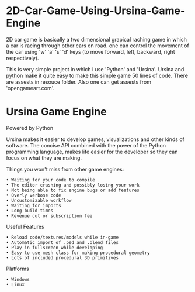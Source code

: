 # 2D-Car-Game-Using-Ursina-Game-Engine

2D car game is basically a two dimensional grapical raching game in which a car is racing through other cars on road. one can control the movement of the car using 'w' 'a' 's' 'd' keys (to move forward, left, backward, right respectively).

This is very simple project in which i use 'Python' and 'Ursina'. Ursina and python make it quite easy to make this simple game 50 lines of code. There are assests in resouce folder. Also one can get assests from 'opengameart.com'.

# Ursina Game Engine

Powered by Python

Ursina makes it easier to develop games, visualizations and other kinds of software.
The concise API combined with the power of the Python programming language,
makes life easier for the developer so they can focus on what they are making.

Things you won't miss from other game engines:

    • Waiting for your code to compile
    • The editor crashing and possibly losing your work
    • Not being able to fix engine bugs or add features
    • Overly verbose code
    • Uncustomizable workflow
    • Waiting for imports
    • Long build times
    • Revenue cut or subscription fee
Useful Features

    • Reload code/textures/models while in-game
    • Automatic import of .psd and .blend files
    • Play in fullscreen while developing
    • Easy to use mesh class for making procedural geometry
    • Lots of included procedural 3D primitives
Platforms

    • Windows
    • Linux
